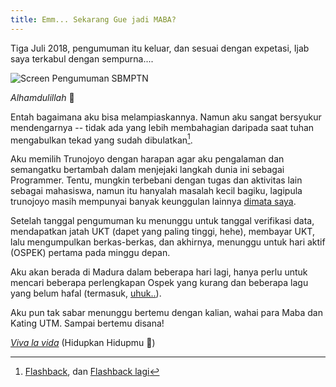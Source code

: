 ```yaml
---
title: Emm... Sekarang Gue jadi MABA?
---
```


Tiga Juli 2018, pengumuman itu keluar, dan sesuai dengan expetasi, Ijab saya terkabul dengan sempurna....

![Screen Pengumuman SBMPTN]({{site.img}}Lulus-SBM-Cropped.png)

*Alhamdulillah* 🤲

Entah bagaimana aku bisa melampiaskannya. Namun aku sangat bersyukur mendengarnya -- tidak ada yang lebih membahagian daripada saat tuhan mengabulkan tekad yang sudah dibulatkan[^1].

Aku memilih Trunojoyo dengan harapan agar aku pengalaman dan semangatku bertambah dalam menjejaki langkah dunia ini sebagai Programmer. Tentu, mungkin terbebani dengan tugas dan aktivitas lain sebagai mahasiswa, namun itu hanyalah masalah kecil bagiku, lagipula trunojoyo masih mempunyai banyak keunggulan lainnya [dimata saya](mengapa-pilih-madura.html).

Setelah tanggal pengumuman ku menunggu untuk tanggal verifikasi data, mendapatkan jatah UKT (dapet yang paling tinggi, hehe), membayar UKT, lalu mengumpulkan berkas-berkas, dan akhirnya, menunggu untuk hari aktif (OSPEK) pertama pada minggu depan.

Aku akan berada di Madura dalam beberapa hari lagi, hanya perlu untuk mencari beberapa perlengkapan Ospek yang kurang dan beberapa lagu yang belum hafal (termasuk, [uhuk..](https://www.youtube.com/watch?v=s9NoBV_7yVI)).

Aku pun tak sabar menunggu bertemu dengan kalian, wahai para Maba dan Kating UTM. Sampai bertemu disana!

*[Viva la vida](https://www.youtube.com/watch?v=dvgZkm1xWPE)* (Hidupkan Hidupmu 🌹)

[^1]: [Flashback](mengapa-pilih-madura.html), dan [Flashback lagi](https://willandgottaloveideas.wordpress.com/2017/06/15/12-mental-katastropik/)